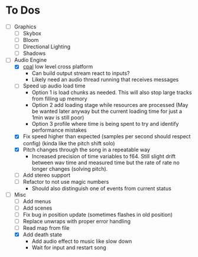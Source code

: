 # To Dos

- [ ] Graphics
  - [ ] Skybox
  - [ ] Bloom
  - [ ] Directional Lighting
  - [ ] Shadows
- [ ] Audio Engine
  - [X] [cpal](https://github.com/RustAudio/cpal) low level cross platform
    - Can build output stream react to inputs?
    - Likely need an audio thread running that receives messages
  - [ ] Speed up audio load time
    - Option 1 is load chunks as needed. This will also stop large tracks from
      filling up memory
    - Option 2 add loading stage while resources are processed
      (May be wanted later anyway but the current loading time for just a 1min wav is still poor)
    - Option 3 profile where time is being spent to try and identify performance mistakes
  - [X] Fix speed higher than expected (samples per second should respect config) (kinda like the pitch shift solo)
  - [X] Pitch changes through the song in a repeatable way
    - Increased precision of time variables to f64. Still slight drift between
      wav time and measured time but the rate of rate no longer changes (solving pitch).
  - [ ] Add stereo support
  - [ ] Refactor to not use magic numbers
    - Should also distinguish one of events from current status
- [ ] Misc
  - [ ] Add menus
  - [ ] Add scenes
  - [ ] Fix bug in position update (sometimes flashes in old position)
  - [ ] Replace unwraps with proper error handling
  - [ ] Read map from file
  - [X] Add death state
    - Add audio effect to music like slow down
    - Wait for input and restart song